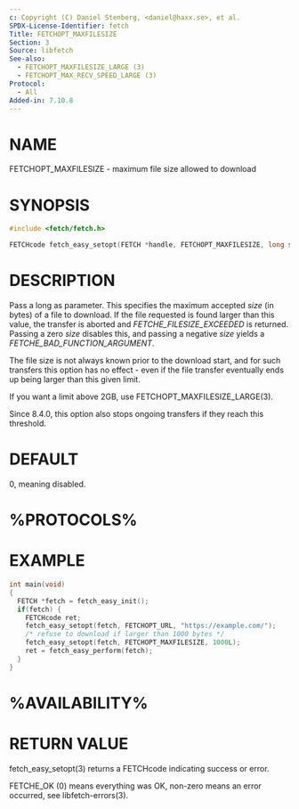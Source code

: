 ```yaml
---
c: Copyright (C) Daniel Stenberg, <daniel@haxx.se>, et al.
SPDX-License-Identifier: fetch
Title: FETCHOPT_MAXFILESIZE
Section: 3
Source: libfetch
See-also:
  - FETCHOPT_MAXFILESIZE_LARGE (3)
  - FETCHOPT_MAX_RECV_SPEED_LARGE (3)
Protocol:
  - All
Added-in: 7.10.8
---
```


# NAME

FETCHOPT_MAXFILESIZE - maximum file size allowed to download

# SYNOPSIS

~~~c
#include <fetch/fetch.h>

FETCHcode fetch_easy_setopt(FETCH *handle, FETCHOPT_MAXFILESIZE, long size);
~~~

# DESCRIPTION

Pass a long as parameter. This specifies the maximum accepted *size* (in
bytes) of a file to download. If the file requested is found larger than this
value, the transfer is aborted and *FETCHE_FILESIZE_EXCEEDED* is returned.
Passing a zero *size* disables this, and passing a negative *size* yields a
*FETCHE_BAD_FUNCTION_ARGUMENT*.

The file size is not always known prior to the download start, and for such
transfers this option has no effect - even if the file transfer eventually
ends up being larger than this given limit.

If you want a limit above 2GB, use FETCHOPT_MAXFILESIZE_LARGE(3).

Since 8.4.0, this option also stops ongoing transfers if they reach this
threshold.

# DEFAULT

0, meaning disabled.

# %PROTOCOLS%

# EXAMPLE

~~~c
int main(void)
{
  FETCH *fetch = fetch_easy_init();
  if(fetch) {
    FETCHcode ret;
    fetch_easy_setopt(fetch, FETCHOPT_URL, "https://example.com/");
    /* refuse to download if larger than 1000 bytes */
    fetch_easy_setopt(fetch, FETCHOPT_MAXFILESIZE, 1000L);
    ret = fetch_easy_perform(fetch);
  }
}
~~~

# %AVAILABILITY%

# RETURN VALUE

fetch_easy_setopt(3) returns a FETCHcode indicating success or error.

FETCHE_OK (0) means everything was OK, non-zero means an error occurred, see
libfetch-errors(3).
